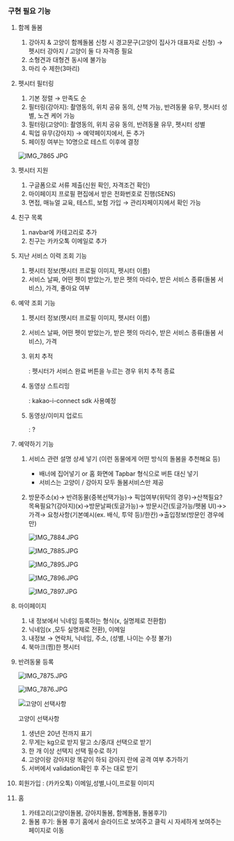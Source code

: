 ### 구현 필요 기능

1. 함께 돌봄
    1. 강아지 & 고양이 함께돌봄 신청 시 경고문구(고양이 집사가 대표자로 신청)  → 펫시터 강아지 / 고양이 둘 다 자격증 필요
    2. 소형견과 대형견 동시에 불가능
    3. 마리 수 제한(3마리)
2. 펫시터 필터링
    1. 기본 정렬 → 만족도 순
    2. 필터링(강아지): 촬영동의, 위치 공유 동의, 산책 가능, 반려동물 유무, 펫시터 성별, 노견 케어 가능
    3. 필터링(고양이): 촬영동의, 위치 공유 동의, 반려동물 유무, 펫시터 성별
    4. 픽업 유무(강아지) → 예약페이지에서, 돈 추가
    5. 페이징 여부는 10명으로 테스트 이후에 결정
    
    ![IMG_7865 JPG](https://user-images.githubusercontent.com/79188587/205580999-a3d5411d-73a0-4dcf-a398-58286aee84a7.jpg)
    
3. 펫시터 지원 
    1. 구글폼으로 서류 제출(신원 확인, 자격조건 확인)
    2. 마이페이지 프로필 편집에서 받은 전화번호로 진행(SENS)
    3. 면접, 매뉴얼 교육, 테스트, 보험 가입 → 관리자페이지에서 확인 가능
4. 친구 목록
    1. navbar에 카테고리로 추가
    2. 친구는 카카오톡 이메일로 추가
5. 지난 서비스 이력 조회 기능
    1. 펫시터 정보(펫시터 프로필 이미지, 펫시터 이름)
    2. 서비스 날짜, 어떤 펫이 받았는가, 받은 펫의 마리수, 받은 서비스 종류(돌봄 서비스), 가격, 좋아요 여부
6. 예약 조회 기능
    1. 펫시터 정보(펫시터 프로필 이미지, 펫시터 이름)
    2. 서비스 날짜, 어떤 펫이 받았는가, 받은 펫의 마리수, 받은 서비스 종류(돌봄 서비스), 가격
    3. 위치 추적
        
        : 펫시터가 서비스 완료 버튼을 누르는 경우 위치 추적 종료
        
    4. 동영상 스트리밍
        
        : kakao-i-connect sdk 사용예정
        
    5. 동영상/이미지 업로드
        
        : ?
        
7. 예약하기 기능
    1. 서비스 관련 설명 상세 넣기 (이런 동물에게 어떤 방식의 돌봄을 추천해요 등)
        - 배너에 집어넣기 or 홈 화면에 Tapbar 형식으로 버튼 대신 넣기
        - 서비스는 고양이 / 강아지 모두 돌봄서비스만 제공
    2. 방문주소(x)→ 반려동물(중복선택가능)→ 픽업여부(위탁의 경우)→산책필요?목욕필요?(강아지)(x)→방문날짜(토글가능)→ 방문시간(토글가능/펫봄 UI)→> 가격→ 요청사항(기본예시(ex. 배식, 투약 등)/한칸)→출입정보(방문인 경우에만)
        
        ![IMG_7884.JPG](https://s3-us-west-2.amazonaws.com/secure.notion-static.com/9aeed428-c21b-4a50-a5cc-0fd19a09f65d/IMG_7884.jpg)
        
        ![IMG_7885.JPG](https://s3-us-west-2.amazonaws.com/secure.notion-static.com/6c69e550-c93a-4ece-8a25-8554bd2e866f/IMG_7885.jpg)
        
        ![IMG_7895.JPG](https://s3-us-west-2.amazonaws.com/secure.notion-static.com/dc6b8e37-84e3-4fc6-a355-c0e7606c14e0/IMG_7895.jpg)
        
        ![IMG_7896.JPG](https://s3-us-west-2.amazonaws.com/secure.notion-static.com/f466c4e5-c386-41b6-b415-8fd39908c0c9/IMG_7896.jpg)
        
        ![IMG_7897.JPG](https://s3-us-west-2.amazonaws.com/secure.notion-static.com/3af39f92-3502-42bb-870f-8b46634e93f4/IMG_7897.jpg)
        
    
8. 마이페이지 
    1. 내 정보에서 닉네임 등록하는 형식(x, 실명제로 전환함)
    2. 닉네임(x ,모두 실명제로 전환), 이메일
    3. 내정보 → 연락처, 닉네임, 주소, (성별, 나이는 수정 불가)
    4. 북마크(찜)한 펫시터 
9. 반려동물 등록
    
    ![IMG_7875.JPG](https://s3-us-west-2.amazonaws.com/secure.notion-static.com/2b11bfe6-631d-4c7c-a98a-c4750da015c5/IMG_7875.jpg)
    
    ![IMG_7876.JPG](https://s3-us-west-2.amazonaws.com/secure.notion-static.com/2f60fd83-37d3-4a84-b7c8-1485481822aa/IMG_7876.jpg)
    
    ![고양이 선택사항](https://s3-us-west-2.amazonaws.com/secure.notion-static.com/bc1eb384-cb49-448f-a0f1-c5075b572b0c/IMG_7877.jpg)
    
    고양이 선택사항
    
    1. 생년은 20년 전까지 표기
    2. 무게는 kg으로 받지 말고 소/중/대 선택으로 받기
    3. 한 개 이상 선택지 선택 필수로 하기
    4. 고양이랑 강아지랑 똑같이 하되 강아지 란에 공격 여부 추가하기
    5. 서버에서 validation확인 후 주는 대로 받기
10. 회원가입 : (카카오톡) 이메일,성별,나이,프로필 이미지
11. 홈
    1. 카테고리(고양이돌봄, 강아지돌봄, 함께돌봄, 돌봄후기)
    2. 돌봄 후기: 돌봄 후기 홈에서 슬라이드로 보여주고 클릭 시 자세하게 보여주는 페이지로 이동
